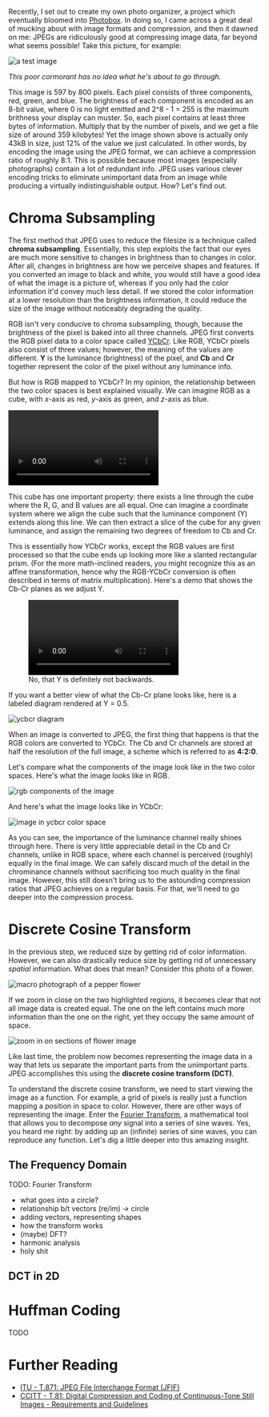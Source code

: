 Recently, I set out to create my own photo organizer, a project which eventually bloomed into [Photobox](https://github.com/adrian154/photobox). In doing so, I came across a great deal of mucking about with image formats and compression, and then it dawned on me: JPEGs are ridiculously good at compressing image data, far beyond what seems possible! Take this picture, for example:

![a test image](/blogposts/jpeg-explained/test-compressed.jpg)

*This poor cormorant has no idea what he's about to go through.*

This image is 597 by 800 pixels. Each pixel consists of three components, red, green, and blue. The brightness of each component is encoded as an 8-bit value, where 0 is no light emitted and 2^8 - 1 = 255 is the maximum brithness your display can muster. So, each pixel contains at least three bytes of information. Multiply that by the number of pixels, and we get a file size of around 359 kilobytes! Yet the image shown above is actually only 43kB in size, just 12% of the value we just calculated. In other words, by encoding the image using the JPEG format, we can achieve a compression ratio of roughly 8:1. This is possible because most images (especially photographs) contain a lot of redundant info. JPEG uses various clever encoding tricks to eliminate unimportant data from an image while producing a virtually indistinguishable output. How? Let's find out.

# Chroma Subsampling

The first method that JPEG uses to reduce the filesize is a technique called **chroma subsampling**. Essentially, this step exploits the fact that our eyes are much more sensitive to changes in brightness than to changes in color. After all, changes in brightness are how we perceive shapes and features. If you converted an image to black and white, you would still have a good idea of what the image is a picture of, whereas if you only had the color information it'd convey much less detail. If we stored the color information at a lower resolution than the brightness information, it could reduce the size of the image without noticeably degrading the quality.

RGB isn't very conducive to chroma subsampling, though, because the brightness of the pixel is baked into all three channels. JPEG first converts the RGB pixel data to a color space called [YCbCr](https://en.wikipedia.org/wiki/YCbCr). Like RGB, YCbCr pixels also consist of three values; however, the meaning of the values are different. **Y** is the luminance (brightness) of the pixel, and **Cb** and **Cr** together represent the color of the pixel without any luminance info.

But how is RGB mapped to YCbCr? In my opinion, the relationship between the two color spaces is best explained visually. We can imagine RGB as a cube, with *x*-axis as red, *y*-axis as green, and *z*-axis as blue.

<video class="center" loop controls autoplay><source src="/blogposts/jpeg-explained/rgb-cube-animation.mp4" type="video/mp4"></video>

This cube has one important property: there exists a line through the cube where the R, G, and B values are all equal. One can imagine a coordinate system where we align the cube such that the luminance component (Y) extends along this line. We can then extract a slice of the cube for any given luminance, and assign the remaining two degrees of freedom to Cb and Cr.

This is essentially how YCbCr works, except the RGB values are first processed so that the cube ends up looking more like a slanted rectangular prism. (For the more math-inclined readers, you might recognize this as an affine transformation, hence why the RGB-YCbCr conversion is often described in terms of matrix multiplication). Here's a demo that shows the Cb-Cr planes as we adjust Y. 

<figure style="max-width: 480px">
    <video loop controls autoplay><source src="/blogposts/jpeg-explained/jpeg/ycbcr-slices.mp4" type="video/mp4"></video>
    <figcaption>No, that Y is definitely not backwards.</figcaption>
</figure>

If you want a better view of what the Cb-Cr plane looks like, here is a labeled diagram rendered at Y = 0.5. 

![ycbcr diagram](/blogposts/jpeg-explained/ycbcr.png)

When an image is converted to JPEG, the first thing that happens is that the RGB colors are converted to YCbCr. The Cb and Cr channels are stored at half the resolution of the full image, a scheme which is referred to as **4:2:0**.

Let's compare what the components of the image look like in the two color spaces. Here's what the image looks like in RGB.

![rgb components of the image](/blogposts/jpeg-explained/rgb-components.png)

And here's what the image looks like in YCbCr:

![image in ycbcr color space](/blogposts/jpeg-explained/ycbcr-components.png)

As you can see, the importance of the luminance channel really shines through here. There is very little appreciable detail in the Cb and Cr channels, unlike in RGB space, where each channel is perceived (roughly) equally in the final image. We can safely discard much of the detail in the chrominance channels without sacrificing too much quality in the final image. However, this still doesn't bring us to the astounding compression ratios that JPEG achieves on a regular basis. For that, we'll need to go deeper into the compression process.

# Discrete Cosine Transform

In the previous step, we reduced size by getting rid of color information. However, we can also drastically reduce size by getting rid of unnecessary *spatial* information. What does that mean? Consider this photo of a flower.

![macro photograph of a pepper flower](/blogposts/jpeg-explained/test-2-reference.png)

If we zoom in close on the two highlighted regions, it becomes clear that not all image data is created equal. The one on the left contains much more information than the one on the right, yet they occupy the same amount of space.

![zoom in on sections of flower image](/blogposts/jpeg-explained/flower-regions-comparison.png)

Like last time, the problem now becomes representing the image data in a way that lets us separate the important parts from the unimportant parts. JPEG accomplishes this using the **discrete cosine transform (DCT)**.

To understand the discrete cosine transform, we need to start viewing the image as a function. For example, a grid of pixels is really just a function mapping a position in space to color. However, there are other ways of representing the image. Enter the [Fourier Transform](https://en.wikipedia.org/wiki/Fourier_transform), a mathematical tool that allows you to decompose *any* signal into a series of sine waves. Yes, you heard me right: by adding up an (infinite) series of sine waves, you can reproduce any function. Let's dig a little deeper into this amazing insight.

## The Frequency Domain

TODO: Fourier Transform
* what goes into a circle?
* relationship b/t vectors (re/im) -> circle
* adding vectors, representing shapes
* how the transform works
* (maybe) DFT?
* harmonic analysis
* holy shit

## DCT in 2D



# Huffman Coding

TODO

# Further Reading

* [ITU - T.871: JPEG File Interchange Format (JFIF)](https://www.itu.int/rec/T-REC-T.871-201105-I/en)
* [CCITT - T.81: Digital Compression and Coding of Continuous-Tone Still Images - Requirements and Guidelines](https://www.w3.org/Graphics/JPEG/itu-t81.pdf)